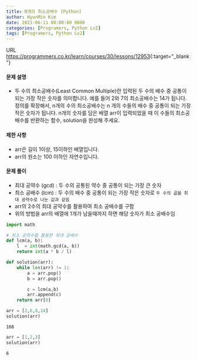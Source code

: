 ```yaml
---
title: N개의 최소공배수 [Python]
author: HyunMin Kim
date: 2021-06-11 00:00:00 0000
categories: [Programers, Python Lv2]
tags: [Programers, Python Lv2]
---
```


URL <https://programmers.co.kr/learn/courses/30/lessons/12953>{:target="_blank"}

#### 문제 설명
 - 두 수의 최소공배수(Least Common Multiple)란 입력된 두 수의 배수 중 공통이 되는 가장 작은 숫자를 의미합니다. 예를 들어 2와 7의 최소공배수는 14가 됩니다. 정의를 확장해서, n개의 수의 최소공배수는 n 개의 수들의 배수 중 공통이 되는 가장 작은 숫자가 됩니다. n개의 숫자를 담은 배열 arr이 입력되었을 때 이 수들의 최소공배수를 반환하는 함수, solution을 완성해 주세요.

#### 제한 사항
- arr은 길이 1이상, 15이하인 배열입니다.
- arr의 원소는 100 이하인 자연수입니다.

#### 문제 풀이
- 최대 공약수 (gcd) : 두 수의 공통된 약수 중 공통이 되는 가장 큰 숫자
- 최소 공배수 (lcm) : 두 수의 배수 중 공통이 되는 가장 작은 숫자로 ```두 수의 곱을 최대 공약수로 나눈 값과 같음```
- arr의 2수의 최대 공약수를 활용하여 최소 공배수를 구함
- 위의 방법을 arr의 배열에 1개가 남을때까지 하면 해당 숫자가 최소 공배수임


```python
import math

# 최소 공약수를 활용한 최대 공배수
def lcm(a, b):
    l  = int(math.gcd(a, b))
    return int(a * b / l)

def solution(arr):
    while len(arr) != 1:
        a = arr.pop()
        b = arr.pop()

        c = lcm(a,b)
        arr.append(c)
    return arr[0]
```


```python
arr = [2,6,8,14]
solution(arr)
```




    168




```python
arr = [1,2,3]
solution(arr)
```




    6


